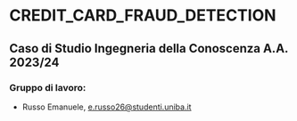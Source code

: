 # CREDIT_CARD_FRAUD_DETECTION
 
## Caso di Studio Ingegneria della Conoscenza A.A. 2023/24

### Gruppo di lavoro:
- Russo Emanuele, e.russo26@studenti.uniba.it
